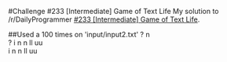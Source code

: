 #Challenge #233 [Intermediate] Game of Text Life
My solution to /r/DailyProgrammer [#233 [Intermediate] Game of Text Life](https://www.reddit.com/r/dailyprogrammer/comments/3m2vvk/20150923_challenge_233_intermediate_game_of_text/).

##Used a 100 times on 'input/input2.txt'
     ?           n                                                    
    ? i         n n    ll                                  uu         
     i          n n    ll                                  uu         
